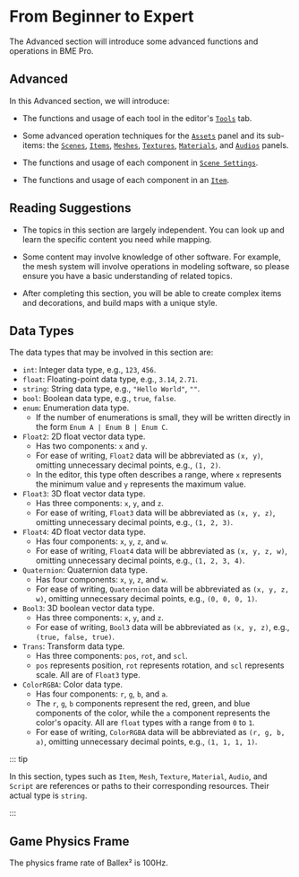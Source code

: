 # From Beginner to Expert

The Advanced section will introduce some advanced functions and operations in BME Pro.

## Advanced

In this Advanced section, we will introduce:

- The functions and usage of each tool in the editor's [`Tools`](tools) tab.

- Some advanced operation techniques for the [`Assets`](assets) panel and its sub-items: the [`Scenes`](assets#Scene), [`Items`](assets#Item), [`Meshes`](assets#Mesh), [`Textures`](assets#Texture), [`Materials`](assets#Material), and [`Audios`](assets#Audio) panels.

- The functions and usage of each component in [`Scene Settings`](sceneSettings/sceneSettings).

- The functions and usage of each component in an [`Item`](item/item).

## Reading Suggestions

- The topics in this section are largely independent. You can look up and learn the specific content you need while mapping.

- Some content may involve knowledge of other software. For example, the mesh system will involve operations in modeling software, so please ensure you have a basic understanding of related topics.

- After completing this section, you will be able to create complex items and decorations, and build maps with a unique style.

## Data Types

The data types that may be involved in this section are:

- `int`: Integer data type, e.g., `123`, `456`.
- `float`: Floating-point data type, e.g., `3.14`, `2.71`.
- `string`: String data type, e.g., `"Hello World"`, `""`.
- `bool`: Boolean data type, e.g., `true`, `false`.
- `enum`: Enumeration data type.
  - If the number of enumerations is small, they will be written directly in the form `Enum A | Enum B | Enum C`.
- `Float2`: 2D float vector data type.
  - Has two components: `x` and `y`.
  - For ease of writing, `Float2` data will be abbreviated as `(x, y)`, omitting unnecessary decimal points, e.g., `(1, 2)`.
  - In the editor, this type often describes a range, where `x` represents the minimum value and `y` represents the maximum value.
- `Float3`: 3D float vector data type.
  - Has three components: `x`, `y`, and `z`.
  - For ease of writing, `Float3` data will be abbreviated as `(x, y, z)`, omitting unnecessary decimal points, e.g., `(1, 2, 3)`.
- `Float4`: 4D float vector data type.
  - Has four components: `x`, `y`, `z`, and `w`.
  - For ease of writing, `Float4` data will be abbreviated as `(x, y, z, w)`, omitting unnecessary decimal points, e.g., `(1, 2, 3, 4)`.
- `Quaternion`: Quaternion data type.
  - Has four components: `x`, `y`, `z`, and `w`.
  - For ease of writing, `Quaternion` data will be abbreviated as `(x, y, z, w)`, omitting unnecessary decimal points, e.g., `(0, 0, 0, 1)`.
- `Bool3`: 3D boolean vector data type.
  - Has three components: `x`, `y`, and `z`.
  - For ease of writing, `Bool3` data will be abbreviated as `(x, y, z)`, e.g., `(true, false, true)`.
- `Trans`: Transform data type.
  - Has three components: `pos`, `rot`, and `scl`.
  - `pos` represents position, `rot` represents rotation, and `scl` represents scale. All are of `Float3` type.
- `ColorRGBA`: Color data type.
  - Has four components: `r`, `g`, `b`, and `a`.
  - The `r`, `g`, `b` components represent the red, green, and blue components of the color, while the `a` component represents the color's opacity. All are `float` types with a range from `0` to `1`.
  - For ease of writing, `ColorRGBA` data will be abbreviated as `(r, g, b, a)`, omitting unnecessary decimal points, e.g., `(1, 1, 1, 1)`.

::: tip

In this section, types such as `Item`, `Mesh`, `Texture`, `Material`, `Audio`, and `Script` are references or paths to their corresponding resources. Their actual type is `string`.

:::

## Game Physics Frame

The physics frame rate of Ballex² is 100Hz.

